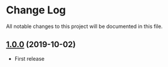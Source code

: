 # Change Log

All notable changes to this project will be documented in this file.

## [1.0.0](https://github.com/airbus-cyber/graylog-plugin-glpi/tree/1.0.0) (2019-10-02)

* First release
